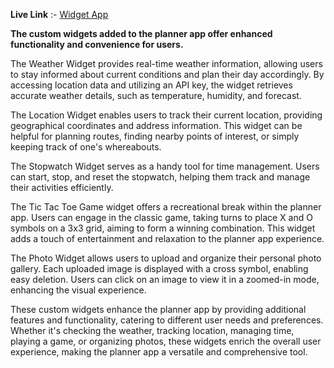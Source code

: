 **Live Link** :- <a href="https://rehanwidgets.netlify.app/"> Widget App </a>

**The custom widgets added to the planner app offer enhanced functionality and convenience for users.**  

The Weather Widget provides real-time weather information, allowing users to stay informed about current conditions and plan their day accordingly. By accessing location data and utilizing an API key, the widget retrieves accurate weather details, such as temperature, humidity, and forecast.

The Location Widget enables users to track their current location, providing geographical coordinates and address information. This widget can be helpful for planning routes, finding nearby points of interest, or simply keeping track of one's whereabouts.

The Stopwatch Widget serves as a handy tool for time management. Users can start, stop, and reset the stopwatch, helping them track and manage their activities efficiently.

The Tic Tac Toe Game widget offers a recreational break within the planner app. Users can engage in the classic game, taking turns to place X and O symbols on a 3x3 grid, aiming to form a winning combination. This widget adds a touch of entertainment and relaxation to the planner app experience.

The Photo Widget allows users to upload and organize their personal photo gallery. Each uploaded image is displayed with a cross symbol, enabling easy deletion. Users can click on an image to view it in a zoomed-in mode, enhancing the visual experience.

These custom widgets enhance the planner app by providing additional features and functionality, catering to different user needs and preferences. Whether it's checking the weather, tracking location, managing time, playing a game, or organizing photos, these widgets enrich the overall user experience, making the planner app a versatile and comprehensive tool.

